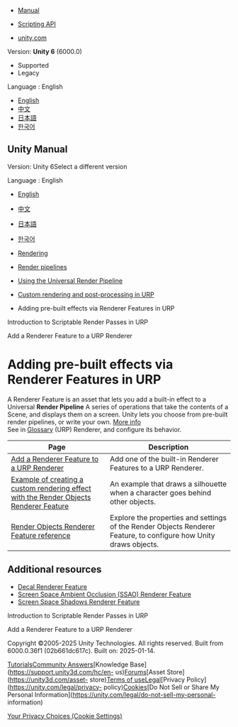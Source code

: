 [](https://docs.unity3d.com)

  * [Manual](../Manual/index.html)
  * [Scripting API](../ScriptReference/index.html)

  * [unity.com](https://unity.com/)

Version: **Unity 6** (6000.0)

  * Supported
  * Legacy

Language : English

  * [English](/Manual/urp/urp-renderer-feature-landing.html)
  * [中文](/cn/current/Manual/urp/urp-renderer-feature-landing.html)
  * [日本語](/ja/current/Manual/urp/urp-renderer-feature-landing.html)
  * [한국어](/kr/current/Manual/urp/urp-renderer-feature-landing.html)

[](https://docs.unity3d.com)

## Unity Manual

Version: Unity 6Select a different version

Language : English

  * [English](/Manual/urp/urp-renderer-feature-landing.html)
  * [中文](/cn/current/Manual/urp/urp-renderer-feature-landing.html)
  * [日本語](/ja/current/Manual/urp/urp-renderer-feature-landing.html)
  * [한국어](/kr/current/Manual/urp/urp-renderer-feature-landing.html)

  * [Rendering](../rendering-and-post-processing.html)
  * [Render pipelines](../render-pipelines.html)
  * [Using the Universal Render Pipeline](../universal-render-pipeline.html)
  * [Custom rendering and post-processing in URP](../urp/customizing-urp.html)
  * Adding pre-built effects via Renderer Features in URP

[](../urp/renderer-features/intro-to-scriptable-render-passes.html)

Introduction to Scriptable Render Passes in URP

[](../urp/urp-renderer-feature.html)

Add a Renderer Feature to a URP Renderer

# Adding pre-built effects via Renderer Features in URP

A Renderer Feature is an asset that lets you add a built-in effect to a
Universal **Render Pipeline** A series of operations that take the contents of
a Scene, and displays them on a screen. Unity lets you choose from pre-built
render pipelines, or write your own. [More info](../render-pipelines.html)  
See in [Glossary](../Glossary.html#Renderpipeline) (URP) Renderer, and
configure its behavior.

**Page** | **Description**  
---|---  
[Add a Renderer Feature to a URP Renderer](urp-renderer-feature.html) | Add one of the built-in Renderer Features to a URP Renderer.  
[Example of creating a custom rendering effect with the Render Objects Renderer Feature](renderer-features/how-to-custom-effect-render-objects.html) | An example that draws a silhouette when a character goes behind other objects.  
[Render Objects Renderer Feature reference](renderer-features/renderer-feature-render-objects.html) | Explore the properties and settings of the Render Objects Renderer Feature, to configure how Unity draws objects.  
  
## Additional resources

  * [Decal Renderer Feature](renderer-feature-decal-landing.html)
  * [Screen Space Ambient Occlusion (SSAO) Renderer Feature](post-processing-ssao.html)
  * [Screen Space Shadows Renderer Feature](renderer-feature-screen-space-shadows.html)

[](../urp/renderer-features/intro-to-scriptable-render-passes.html)

Introduction to Scriptable Render Passes in URP

[](../urp/urp-renderer-feature.html)

Add a Renderer Feature to a URP Renderer

Copyright ©2005-2025 Unity Technologies. All rights reserved. Built from
6000.0.36f1 (02b661dc617c). Built on: 2025-01-14.

[Tutorials](https://learn.unity.com/)[Community
Answers](https://answers.unity3d.com)[Knowledge
Base](https://support.unity3d.com/hc/en-
us)[Forums](https://forum.unity3d.com)[Asset Store](https://unity3d.com/asset-
store)[Terms of
use](https://docs.unity3d.com/Manual/TermsOfUse.html)[Legal](https://unity.com/legal)[Privacy
Policy](https://unity.com/legal/privacy-
policy)[Cookies](https://unity.com/legal/cookie-policy)[Do Not Sell or Share
My Personal Information](https://unity.com/legal/do-not-sell-my-personal-
information)

[Your Privacy Choices (Cookie Settings)](javascript:void\(0\);)

